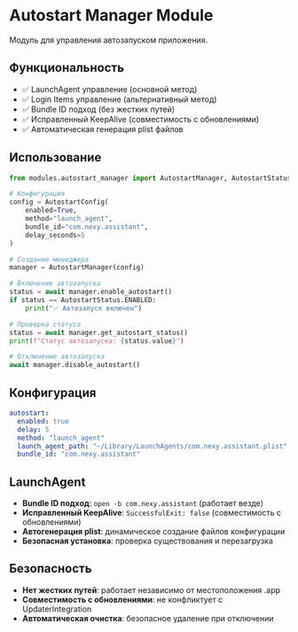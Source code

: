 # Autostart Manager Module

Модуль для управления автозапуском приложения.

## Функциональность

- ✅ LaunchAgent управление (основной метод)
- ✅ Login Items управление (альтернативный метод)
- ✅ Bundle ID подход (без жестких путей)
- ✅ Исправленный KeepAlive (совместимость с обновлениями)
- ✅ Автоматическая генерация plist файлов

## Использование

```python
from modules.autostart_manager import AutostartManager, AutostartStatus, AutostartConfig

# Конфигурация
config = AutostartConfig(
    enabled=True,
    method="launch_agent",
    bundle_id="com.nexy.assistant",
    delay_seconds=5
)

# Создание менеджера
manager = AutostartManager(config)

# Включение автозапуска
status = await manager.enable_autostart()
if status == AutostartStatus.ENABLED:
    print("✅ Автозапуск включен")

# Проверка статуса
status = await manager.get_autostart_status()
print(f"Статус автозапуска: {status.value}")

# Отключение автозапуска
await manager.disable_autostart()
```

## Конфигурация

```yaml
autostart:
  enabled: true
  delay: 5
  method: "launch_agent"
  launch_agent_path: "~/Library/LaunchAgents/com.nexy.assistant.plist"
  bundle_id: "com.nexy.assistant"
```

## LaunchAgent

- **Bundle ID подход**: `open -b com.nexy.assistant` (работает везде)
- **Исправленный KeepAlive**: `SuccessfulExit: false` (совместимость с обновлениями)
- **Автогенерация plist**: динамическое создание файлов конфигурации
- **Безопасная установка**: проверка существования и перезагрузка

## Безопасность

- **Нет жестких путей**: работает независимо от местоположения .app
- **Совместимость с обновлениями**: не конфликтует с UpdaterIntegration
- **Автоматическая очистка**: безопасное удаление при отключении
